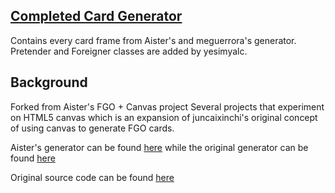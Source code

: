 ## [Completed Card Generator](https://yesimyalc.github.io/FGO-Card-Generator/fgo.html)
Contains every card frame from Aister's and meguerrora's generator. Pretender and Foreigner classes are added by yesimyalc. 

## Background
Forked from Aister's FGO + Canvas project
Several projects that experiment on HTML5 canvas which is an expansion of juncaixinchi's original concept of using canvas to generate FGO cards. 

Aister's generator can be found [here](https://aister.github.io/FGO/fgo.html) while the 
original generator can be found [here](https://juncaixinchi.github.io/FGO/fgo.html)

Original source code can be found [here](https://github.com/juncaixinchi/FGO)
